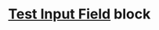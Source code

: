 # [Test Input Field](https://blockprotocol.org/@jerlendds/types/entity-type/test-input-field/v/9) block
